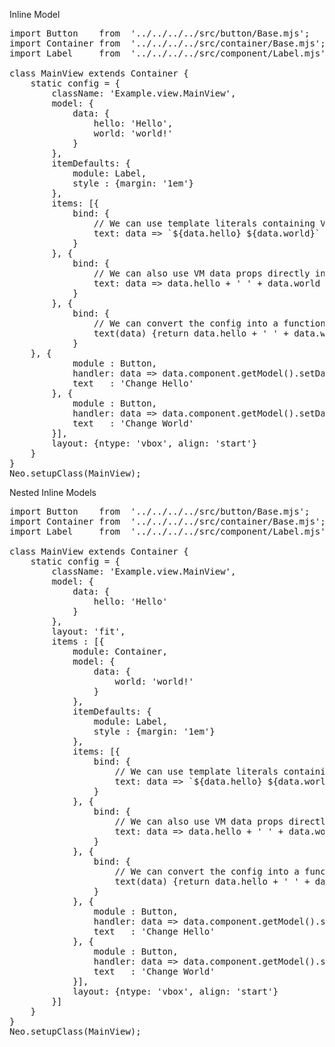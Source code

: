 Inline Model

<pre data-neo>
import Button    from  '../../../../src/button/Base.mjs';
import Container from  '../../../../src/container/Base.mjs';
import Label     from  '../../../../src/component/Label.mjs';

class MainView extends Container {
    static config = {
        className: 'Example.view.MainView',
        model: {
            data: {
                hello: 'Hello',
                world: 'world!'
            }
        },
        itemDefaults: {
            module: Label,
            style : {margin: '1em'}
        },
        items: [{
            bind: {
                // We can use template literals containing VM data props
                text: data => `${data.hello} ${data.world}`
            }
        }, {
            bind: {
                // We can also use VM data props directly inside fat arrow functions
                text: data => data.hello + ' ' + data.world
            }
        }, {
            bind: {
                // We can convert the config into a function to use VM data props
                text(data) {return data.hello + ' ' + data.world}
            }
    }, {
            module : Button,
            handler: data => data.component.getModel().setData({hello: 'Hi'}),
            text   : 'Change Hello'
        }, {
            module : Button,
            handler: data => data.component.getModel().setData({world: 'Neo.mjs!'}),
            text   : 'Change World'
        }],
        layout: {ntype: 'vbox', align: 'start'}
    }
}
Neo.setupClass(MainView);
</pre>

Nested Inline Models

<pre data-neo>
import Button    from  '../../../../src/button/Base.mjs';
import Container from  '../../../../src/container/Base.mjs';
import Label     from  '../../../../src/component/Label.mjs';

class MainView extends Container {
    static config = {
        className: 'Example.view.MainView',
        model: {
            data: {
                hello: 'Hello'
            }
        },
        layout: 'fit',
        items : [{
            module: Container,
            model: {
                data: {
                    world: 'world!'
                }
            },
            itemDefaults: {
                module: Label,
                style : {margin: '1em'}
            },
            items: [{
                bind: {
                    // We can use template literals containing VM data props
                    text: data => `${data.hello} ${data.world}`
                }
            }, {
                bind: {
                    // We can also use VM data props directly inside fat arrow functions
                    text: data => data.hello + ' ' + data.world
                }
            }, {
                bind: {
                    // We can convert the config into a function to use VM data props
                    text(data) {return data.hello + ' ' + data.world}
                }
            }, {
                module : Button,
                handler: data => data.component.getModel().setData({hello: 'Hi'}),
                text   : 'Change Hello'
            }, {
                module : Button,
                handler: data => data.component.getModel().setData({world: 'Neo.mjs!'}),
                text   : 'Change World'
            }],
            layout: {ntype: 'vbox', align: 'start'}
        }]
    }
}
Neo.setupClass(MainView);
</pre>

